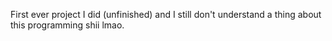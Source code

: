 First ever project I did (unfinished) and I still don't understand a thing about this programming shii lmao.
